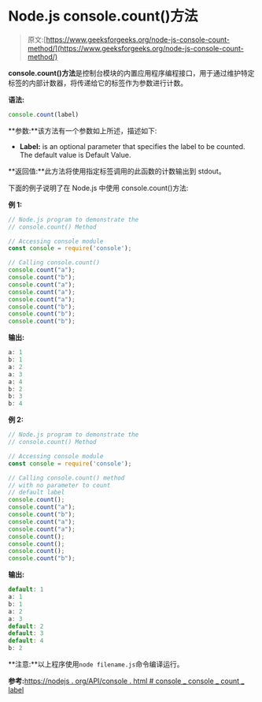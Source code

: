 # Node.js console.count()方法

> 原文:[https://www.geeksforgeeks.org/node-js-console-count-method/](https://www.geeksforgeeks.org/node-js-console-count-method/)

**console.count()方法**是控制台模块的内置应用程序编程接口，用于通过维护特定标签的内部计数器，将传递给它的标签作为参数进行计数。

**语法:**

```js
console.count(label)
```

**参数:**该方法有一个参数如上所述，描述如下:

*   **Label:** is an optional parameter that specifies the label to be counted. The default value is Default Value.

**返回值:**此方法将使用指定标签调用的此函数的计数输出到 stdout。

下面的例子说明了在 Node.js 中使用 console.count()方法:

**例 1:**

```js
// Node.js program to demonstrate the   
// console.count() Method

// Accessing console module
const console = require('console');

// Calling console.count() 
console.count("a");
console.count("b");
console.count("a");
console.count("a");
console.count("a");
console.count("b");
console.count("b");
console.count("b");
```

**输出:**

```js
a: 1
b: 1
a: 2
a: 3
a: 4
b: 2
b: 3
b: 4

```

**例 2:**

```js
// Node.js program to demonstrate the   
// console.count() Method

// Accessing console module
const console = require('console');

// Calling console.count() method
// with no parameter to count
// default label
console.count();
console.count("a");
console.count("b");
console.count("a");
console.count("a");
console.count();
console.count();
console.count();
console.count("b");
```

**输出:**

```js
default: 1
a: 1
b: 1
a: 2
a: 3
default: 2
default: 3
default: 4
b: 2

```

**注意:**以上程序使用`node filename.js`命令编译运行。

**参考:**[https://nodejs . org/API/console . html # console _ console _ count _ label](https://nodejs.org/api/console.html#console_console_count_label)